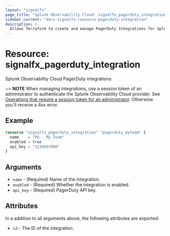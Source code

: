 ```yaml
---
layout: "signalfx"
page_title: "Splunk Observability Cloud: signalfx_pagerduty_integration"
sidebar_current: "docs-signalfx-resource-pagerduty-integration"
description: |-
  Allows Terraform to create and manage PagerDuty Integrations for Splunk Observability Cloud
---
```


# Resource: signalfx_pagerduty_integration

Splunk Observability Cloud PagerDuty integrations

~> **NOTE** When managing integrations, use a session token of an administrator to authenticate the Splunk Observability Cloud provider. See [Operations that require a session token for an administrator](https://dev.splunk.com/observability/docs/administration/authtokens#Operations-that-require-a-session-token-for-an-administrator). Otherwise you'll receive a 4xx error.

## Example

```tf
resource "signalfx_pagerduty_integration" "pagerduty_myteam" {
  name    = "PD - My Team"
  enabled = true
  api_key = "1234567890"
}
```
## Arguments

* `name` - (Required) Name of the integration.
* `enabled` - (Required) Whether the integration is enabled.
* `api_key` - (Required) PagerDuty API key.

## Attributes

In a addition to all arguments above, the following attributes are exported:

* `id` - The ID of the integration.
